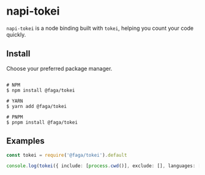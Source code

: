# napi-tokei

`napi-tokei` is a node binding built with `tokei`, helping you count your code quickly.

## Install

Choose your preferred package manager.

```

# NPM
$ npm install @faga/tokei

# YARN
$ yarn add @faga/tokei

# PNPM
$ pnpm install @faga/tokei

```

## Examples

```ts
const tokei = require('@faga/tokei').default

console.log(tokei({ include: [process.cwd()], exclude: [], languages: ['JavaScript'] }))
```
